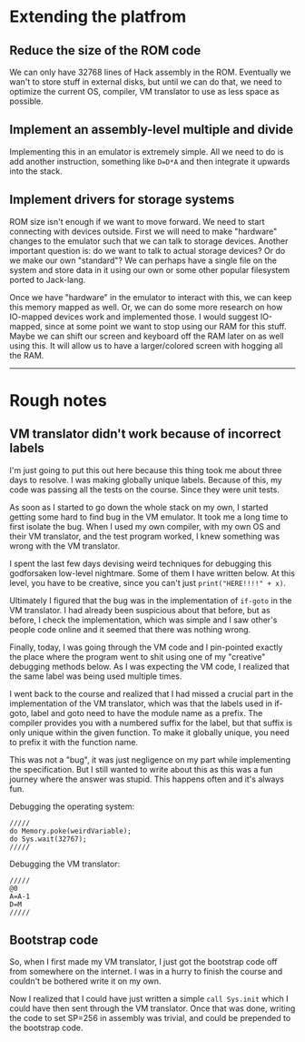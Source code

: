 # Extending the platfrom
## Reduce the size of the ROM code

We can only have 32768 lines of Hack assembly in the ROM. Eventually we wan't to
store stuff in external disks, but until we can do that, we need to optimize the
current OS, compiler, VM translator to use as less space as possible.

## Implement an assembly-level multiple and divide

Implementing this in an emulator is extremely simple. All we need to do is add
another instruction, something like `D=D*A` and then integrate it upwards into
the stack.

## Implement drivers for storage systems

ROM size isn't enough if we want to move forward. We need to start connecting
with devices outside. First we will need to make "hardware" changes to the
emulator such that we can talk to storage devices. Another important question
is: do we want to talk to actual storage devices? Or do we make our own
"standard"?  We can perhaps have a single file on the system and store data in
it using our own or some other popular filesystem ported to Jack-lang.

Once we have "hardware" in the emulator to interact with this, we can keep this
memory mapped as well. Or, we can do some more research on how IO-mapped devices
work and implemented those. I would suggest IO-mapped, since at some point we
want to stop using our RAM for this stuff. Maybe we can shift our screen and
keyboard off the RAM later on as well using this. It will allow us to have a
larger/colored screen with hogging all the RAM.

----

# Rough notes
## VM translator didn't work because of incorrect labels

I'm just going to put this out here because this thing took me about three days
to resolve. I was making globally unique labels. Because of this, my code was
passing all the tests on the course. Since they were unit tests.

As soon as I started to go down the whole stack on my own, I started getting
some hard to find bug in the VM emulator. It took me a long time to first
isolate the bug. When I used my own compiler, with my own OS and their VM
translator, and the test program worked, I knew something was wrong with the VM
translator.

I spent the last few days devising weird techniques for debugging this 
godforsaken low-level nightmare. Some of them I have written below. At this
level, you have to be creative, since you can't just `print("HERE!!!!" + x)`.

Ultimately I figured that the bug was in the implementation of `if-goto` in the
VM translator. I had already been suspicious about that before, but as before,
I check the implementation, which was simple and I saw other's people code
online and it seemed that there was nothing wrong.

Finally, today, I was going through the VM code and I pin-pointed exactly the
place where the program went to shit using one of my "creative" debugging
methods below. As I was expecting the VM code, I realized that the same label
was being used multiple times.

I went back to the course and realized that I had missed a crucial part in the
implementation of the VM translator, which was that the labels used in if-goto,
label and goto need to have the module name as a prefix. The compiler provides
you with a numbered suffix for the label, but that suffix is only unique within
the given function. To make it globally unique, you need to prefix it with the
function name.

This was not a "bug", it was just negligence on my part while implementing the
specification. But I still wanted to write about this as this was a fun journey
where the answer was stupid. This happens often and it's always fun.


Debugging the operating system:

```
/////
do Memory.poke(weirdVariable);
do Sys.wait(32767);
/////
```

Debugging the VM translator:

```
/////
@0
A=A-1
D=M
/////
```

## Bootstrap code

So, when I first made my VM translator, I just got the bootstrap code off from
somewhere on the internet. I was in a hurry to finish the course and couldn't be
bothered write it on my own.

Now I realized that I could have just written a simple `call Sys.init` which I
could have then sent through the VM translator. Once that was done, writing the
code to set SP=256 in assembly was trivial, and could be prepended to the
bootstrap code.
